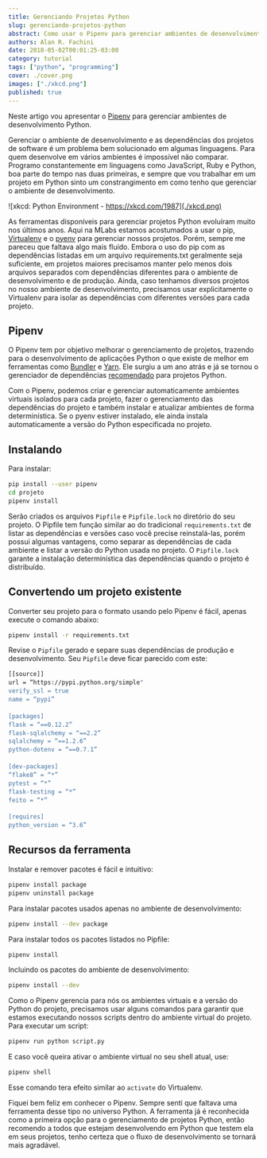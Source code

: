 ```yaml
---
title: Gerenciando Projetos Python
slug: gerenciando-projetos-python
abstract: Como usar o Pipenv para gerenciar ambientes de desenvolvimento Python.
authors: Alan R. Fachini
date: 2018-05-02T00:01:25-03:00
category: tutorial
tags: ["python", "programming"]
cover: ./cover.png
images: ["./xkcd.png"]
published: true
---
```


Neste artigo vou apresentar o [Pipenv](https://docs.pipenv.org/en/latest/) para gerenciar ambientes de desenvolvimento Python.

Gerenciar o ambiente de desenvolvimento e as dependências dos projetos de software é um problema bem solucionado em algumas linguagens. Para quem desenvolve em vários ambientes é impossível não comparar. Programo constantemente em linguagens como JavaScript, Ruby e Python, boa parte do tempo nas duas primeiras, e sempre que vou trabalhar em um projeto em Python sinto um constrangimento em como tenho que gerenciar o ambiente de desenvolvimento.

![xkcd: Python Environment - https://xkcd.com/1987](./xkcd.png)

As ferramentas disponíveis para gerenciar projetos Python evoluíram muito nos últimos anos. Aqui na MLabs estamos acostumados a usar o pip, [Virtualenv](https://virtualenv.pypa.io/en/stable/) e o [pyenv](https://github.com/pyenv/pyenv) para gerenciar nossos projetos. Porém, sempre me pareceu que faltava algo mais fluído. Embora o uso do pip com as dependências listadas em um arquivo requirements.txt geralmente seja suficiente, em projetos maiores precisamos manter pelo menos dois arquivos separados com dependências diferentes para o ambiente de desenvolvimento e de produção. Ainda, caso tenhamos diversos projetos no nosso ambiente de desenvolvimento, precisamos usar explicitamente o Virtualenv para isolar as dependências com diferentes versões para cada projeto.

## Pipenv

O Pipenv tem por objetivo melhorar o gerenciamento de projetos, trazendo para o desenvolvimento de aplicações Python o que existe de melhor em ferramentas como [Bundler](https://bundler.io/) e [Yarn](https://yarnpkg.com/en/). Ele surgiu a um ano atrás e já se tornou o gerenciador de dependências [recomendado](https://packaging.python.org/tutorials/managing-dependencies/#managing-dependencies) para projetos Python.

Com o Pipenv, podemos criar e gerenciar automaticamente ambientes virtuais isolados para cada projeto, fazer o gerenciamento das dependências do projeto e também instalar e atualizar ambientes de forma determinística. Se o pyenv estiver instalado, ele ainda instala automaticamente a versão do Python especificada no projeto.

## Instalando

Para instalar:

```bash
pip install --user pipenv
cd projeto
pipenv install
```

Serão criados os arquivos `Pipfile` e `Pipfile.lock` no diretório do seu projeto. O Pipfile tem função similar ao do tradicional `requirements.txt` de listar as dependências e versões caso você precise reinstalá-las, porém possui algumas vantagens, como separar as dependências de cada ambiente e listar a versão do Python usada no projeto. O `Pipfile.lock` garante a instalação determinística das dependências quando o projeto é distribuído.

## Convertendo um projeto existente

Converter seu projeto para o formato usando pelo Pipenv é fácil, apenas execute o comando abaixo:

```bash
pipenv install -r requirements.txt
```

Revise o `Pipfile` gerado e separe suas dependências de produção e desenvolvimento. Seu `Pipfile` deve ficar parecido com este:

```bash
[[source]]
url = “https://pypi.python.org/simple"
verify_ssl = true
name = “pypi”

[packages]
flask = “==0.12.2”
flask-sqlalchemy = “==2.2”
sqlalchemy = “==1.2.6”
python-dotenv = “==0.7.1”

[dev-packages]
“flake8” = “*”
pytest = “*”
flask-testing = “*”
feito = “*”

[requires]
python_version = “3.6”
```

## Recursos da ferramenta

Instalar e remover pacotes é fácil e intuitivo:

```bash
pipenv install package
pipenv uninstall package
```

Para instalar pacotes usados apenas no ambiente de desenvolvimento:

```bash
pipenv install --dev package
```

Para instalar todos os pacotes listados no Pipfile:

```bash
pipenv install
```

Incluindo os pacotes do ambiente de desenvolvimento:

```bash
pipenv install --dev
```

Como o Pipenv gerencia para nós os ambientes virtuais e a versão do Python do projeto, precisamos usar alguns comandos para garantir que estamos executando nossos scripts dentro do ambiente virtual do projeto. Para executar um script:

```bash
pipenv run python script.py
```

E caso você queira ativar o ambiente virtual no seu shell atual, use:

```bash
pipenv shell
```

Esse comando tera efeito similar ao `activate` do Virtualenv.

Fiquei bem feliz em conhecer o Pipenv. Sempre senti que faltava uma ferramenta desse tipo no universo Python. A ferramenta já é reconhecida como a primeira opção para o gerenciamento de projetos Python, então recomendo a todos que estejam desenvolvendo em Python que testem ela em seus projetos, tenho certeza que o fluxo de desenvolvimento se tornará mais agradável.
